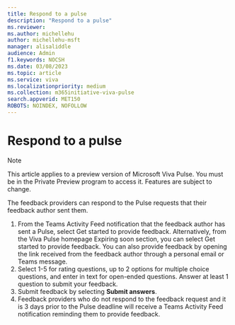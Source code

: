 ```yaml
---
title: Respond to a pulse
description: "Respond to a pulse"
ms.reviewer: 
ms.author: michellehu
author: michellehu-msft
manager: alisaliddle
audience: Admin
f1.keywords: NOCSH
ms.date: 03/08/2023
ms.topic: article
ms.service: viva
ms.localizationpriority: medium
ms.collection: m365initiative-viva-pulse  
search.appverid: MET150
ROBOTS: NOINDEX, NOFOLLOW
---
```


# Respond to a pulse

> [!NOTE]
> This article applies to a preview version of Microsoft Viva Pulse. You must be in the Private Preview program to access it. Features are subject to change.

The feedback providers can respond to the Pulse requests that their feedback author sent them.

1. From the Teams Activity Feed notification that the feedback author has sent a Pulse, select Get started to provide feedback. Alternatively, from the Viva Pulse homepage Expiring soon section, you can select Get started to provide feedback. You can also provide feedback by opening the link received from the feedback author through a personal email or Teams message.
2. Select 1-5 for rating questions, up to 2 options for multiple choice questions, and enter in text for open-ended questions. Answer at least 1 question to submit your feedback.
3. Submit feedback by selecting **Submit answers**.
4. Feedback providers who do not respond to the feedback request and it is 3 days prior to the Pulse deadline will receive a Teams Activity Feed notification reminding them to provide feedback.

